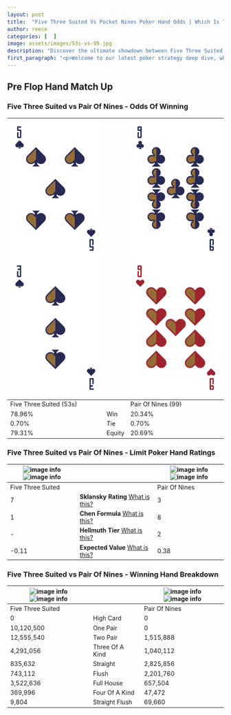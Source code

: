 ```yaml
---
layout: post
title:  "Five Three Suited Vs Pocket Nines Poker Hand Odds | Which Is The Better Hand In Poker? A Complete Guide"
author: reece
categories: [  ]
image: assets/images/53s-vs-99.jpg
description: "Discover the ultimate showdown between Five Three Suited and Pair Of Nines in poker! Uncover the odds, strategies, and scenarios where one hand triumphs over the other. Get ready to up your poker game with this thrilling analysis."
first_paragraph: "<p>Welcome to our latest poker strategy deep dive, where we're pitting two distinct hands against each other in a high-stakes showdown: Five Three Suited vs Pair Of Nines.</p><p>In the dynamic world of poker, every decision counts, and knowing which hand holds the upper hand is key to your success at the table.</p><p>In this article, we'll dissect these two hands, explore the scenarios where one dominates the other, and equip you with the knowledge to make strategic choices that can tip the odds in your favor.</p><p>Get ready to unravel the intriguing dynamics of these poker hands and elevate your game to new heights.</p>"
---
```




[comment]: # (sp0)

## Pre Flop Hand Match Up

<div class="table hand-ratings" markdown="1"> 



### Five Three Suited vs Pair Of Nines - Odds Of Winning


    
| ![image info](assets/images/hand1/5.png) ![image info](assets/images/hand1/3.png) |  | ![image info](assets/images/hand2/9.png) ![image info](assets/images/hand2/9o.png) |
| -------- | -------- | -------- |
| Five Three Suited (53s) |  | Pair Of Nines (99) |
| 78.96% | Win | 20.34% |
| 0.70% | Tie | 0.70% |
| 79.31% | Equity | 20.69% |




[comment]: # (sp1)



### Five Three Suited vs Pair Of Nines - Limit Poker Hand Ratings


    
| ![image info](https://www.riverpairs.com/assets/images/hand1/5.png) ![image info](https://www.riverpairs.com/assets/images/hand1/3.png) |  | ![image info](https://www.riverpairs.com/assets/images/hand2/9.png) ![image info](https://www.riverpairs.com/assets/images/hand2/9o.png) |
| -------- | -------- | -------- |
| Five Three Suited |  | Pair Of Nines |
| 7 | **Sklansky Rating** [What is this?](/sklansky-rating-explained) | 3 |
| 1 | **Chen Formula** [What is this?](/chen-formula-explained) | 8 |
| - | **Hellmuth Tier** [What is this?](/Hellmuth-tier-explained) | 2 |
| -0.11 | **Expected Value** [What is this?](/expected-value-explained) | 0.38 |




[comment]: # (sp2)



### Five Three Suited vs Pair Of Nines - Winning Hand Breakdown


    
| ![image info](https://www.riverpairs.com/assets/images/hand1/5.png) ![image info](https://www.riverpairs.com/assets/images/hand1/3.png) |  | ![image info](https://www.riverpairs.com/assets/images/hand2/9.png) ![image info](https://www.riverpairs.com/assets/images/hand2/9o.png) |
| -------- | -------- | -------- |
| Five Three Suited |  | Pair Of Nines |
| 0 | High Card | 0 |
| 10,120,500 | One Pair | 0 |
| 12,555,540 | Two Pair | 1,515,888 |
| 4,291,056 | Three Of A Kind | 1,040,112 |
| 835,632 | Straight | 2,825,856 |
| 743,112 | Flush | 2,201,760 |
| 3,522,636 | Full House | 657,504 |
| 369,996 | Four Of A Kind | 47,472 |
| 9,804 | Straight Flush | 69,660 |




[comment]: # (sp3)



</div>

[comment]: # (sp4)



[comment]: # (sp5)

